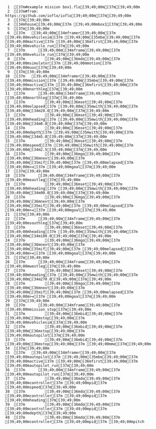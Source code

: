      1	[37m#example mission box1.flo[39;49;00m[37m[39;49;00m
     2	[37m#from: https://github.com/ioflo/ioflo[39;49;00m[37m[39;49;00m
     3	[37m[39;49;00m
     4	[34mhouse[39;49;00m[37m [39;49;00mbox1[37m[39;49;00m
     5	[37m[39;49;00m
     6	[37m   [39;49;00m[34mframer[39;49;00m[37m [39;49;00mvehiclesim[37m [39;49;00m[35mbe[39;49;00m[37m [39;49;00mactive[37m [39;49;00m[36mfirst[39;49;00m[37m [39;49;00mvehicle_run[37m[39;49;00m
     7	[37m      [39;49;00m[34mframe[39;49;00m[37m [39;49;00mvehicle_run[37m[39;49;00m
     8	[37m         [39;49;00m[36mdo[39;49;00m[37m [39;49;00msimulator[37m [39;49;00mmotion[37m [39;49;00muuv[37m[39;49;00m
     9	[37m[39;49;00m
    10	[37m   [39;49;00m[34mframer[39;49;00m[37m [39;49;00mmission[37m [39;49;00m[35mbe[39;49;00m[37m [39;49;00mactive[37m [39;49;00m[36mfirst[39;49;00m[37m [39;49;00mnorthleg[37m[39;49;00m
    11	[37m      [39;49;00m[34mframe[39;49;00m[37m [39;49;00mnorthleg[37m[39;49;00m
    12	[37m         [39;49;00m[36mset[39;49;00m[37m [39;49;00melapsed[37m [39;49;00m[35mwith[39;49;00m[37m [39;49;00m[34m20.0[39;49;00m[37m[39;49;00m
    13	[37m         [39;49;00m[36mset[39;49;00m[37m [39;49;00mheading[37m [39;49;00m[35mwith[39;49;00m[37m [39;49;00m[34m0.0[39;49;00m[37m[39;49;00m
    14	[37m         [39;49;00m[36mset[39;49;00m[37m [39;49;00mdepth[37m [39;49;00m[35mwith[39;49;00m[37m [39;49;00m[34m5.0[39;49;00m[37m[39;49;00m
    15	[37m         [39;49;00m[36mset[39;49;00m[37m [39;49;00mspeed[37m [39;49;00m[35mwith[39;49;00m[37m [39;49;00m[34m2.5[39;49;00m[37m[39;49;00m
    16	[37m         [39;49;00m[36mgo[39;49;00m[37m [39;49;00m[36mnext[39;49;00m[37m [39;49;00m[35mif[39;49;00m[37m [39;49;00melapsed[37m [39;49;00m>=[37m [39;49;00mgoal[37m[39;49;00m
    17	[37m[39;49;00m
    18	[37m      [39;49;00m[34mframe[39;49;00m[37m [39;49;00meastleg[37m[39;49;00m
    19	[37m         [39;49;00m[36mset[39;49;00m[37m [39;49;00mheading[37m [39;49;00m[35mwith[39;49;00m[37m [39;49;00m[34m90.0[39;49;00m[37m[39;49;00m
    20	[37m         [39;49;00m[36mgo[39;49;00m[37m [39;49;00m[36mnext[39;49;00m[37m [39;49;00m[35mif[39;49;00m[37m [39;49;00melapsed[37m [39;49;00m>=[37m [39;49;00mgoal[37m[39;49;00m
    21	[37m[39;49;00m
    22	[37m      [39;49;00m[34mframe[39;49;00m[37m [39;49;00msouthleg[37m[39;49;00m
    23	[37m         [39;49;00m[36mset[39;49;00m[37m [39;49;00mheading[37m [39;49;00m[35mwith[39;49;00m[37m [39;49;00m[34m180.0[39;49;00m[37m[39;49;00m
    24	[37m         [39;49;00m[36mgo[39;49;00m[37m [39;49;00m[36mnext[39;49;00m[37m [39;49;00m[35mif[39;49;00m[37m [39;49;00melapsed[37m [39;49;00m>=[37m [39;49;00mgoal[37m[39;49;00m
    25	[37m[39;49;00m
    26	[37m      [39;49;00m[34mframe[39;49;00m[37m [39;49;00mwestleg[37m[39;49;00m
    27	[37m         [39;49;00m[36mset[39;49;00m[37m [39;49;00mheading[37m [39;49;00m[35mwith[39;49;00m[37m [39;49;00m[34m270.0[39;49;00m[37m[39;49;00m
    28	[37m         [39;49;00m[36mgo[39;49;00m[37m [39;49;00m[36mnext[39;49;00m[37m [39;49;00m[35mif[39;49;00m[37m [39;49;00melapsed[37m [39;49;00m>=[37m [39;49;00mgoal[37m[39;49;00m
    29	[37m[39;49;00m
    30	[37m      [39;49;00m[34mframe[39;49;00m[37m [39;49;00mmission_stop[37m[39;49;00m
    31	[37m         [39;49;00m[36mbid[39;49;00m[37m [39;49;00m[36mstop[39;49;00m[37m [39;49;00mvehiclesim[37m[39;49;00m
    32	[37m         [39;49;00m[36mbid[39;49;00m[37m [39;49;00m[36mstop[39;49;00m[37m [39;49;00mautopilot[37m[39;49;00m
    33	[37m         [39;49;00m[36mbid[39;49;00m[37m [39;49;00m[36mstop[39;49;00m[37m [39;49;00mme[37m[39;49;00m
    34	[37m[39;49;00m
    35	[37m   [39;49;00m[34mframer[39;49;00m[37m [39;49;00mautopilot[37m [39;49;00m[35mbe[39;49;00m[37m [39;49;00mactive[37m [39;49;00m[36mfirst[39;49;00m[37m [39;49;00mautopilot_run[37m[39;49;00m
    36	[37m      [39;49;00m[34mframe[39;49;00m[37m [39;49;00mautopilot_run[37m[39;49;00m
    37	[37m         [39;49;00m[36mdo[39;49;00m[37m [39;49;00mcontroller[37m [39;49;00mpid[37m [39;49;00mspeed[37m[39;49;00m
    38	[37m         [39;49;00m[36mdo[39;49;00m[37m [39;49;00mcontroller[37m [39;49;00mpid[37m [39;49;00mheading[37m[39;49;00m
    39	[37m         [39;49;00m[36mdo[39;49;00m[37m [39;49;00mcontroller[37m [39;49;00mpid[37m [39;49;00mdepth[37m[39;49;00m
    40	[37m         [39;49;00m[36mdo[39;49;00m[37m [39;49;00mcontroller[37m [39;49;00mpid[37m [39;49;00mpitch
